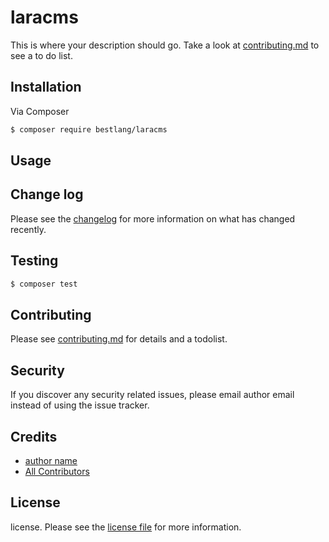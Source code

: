 # laracms

This is where your description should go. Take a look at [contributing.md](contributing.md) to see a to do list.

## Installation

Via Composer

``` bash
$ composer require bestlang/laracms
```

## Usage

## Change log

Please see the [changelog](changelog.md) for more information on what has changed recently.

## Testing

``` bash
$ composer test
```

## Contributing

Please see [contributing.md](contributing.md) for details and a todolist.

## Security

If you discover any security related issues, please email author email instead of using the issue tracker.

## Credits

- [author name][link-author]
- [All Contributors][link-contributors]

## License

license. Please see the [license file](license.md) for more information.

[ico-version]: https://img.shields.io/packagist/v/bestlang/laracms.svg?style=flat-square
[ico-downloads]: https://img.shields.io/packagist/dt/bestlang/laracms.svg?style=flat-square
[ico-travis]: https://img.shields.io/travis/bestlang/laracms/master.svg?style=flat-square
[ico-styleci]: https://styleci.io/repos/12345678/shield

[link-packagist]: https://packagist.org/packages/bestlang/laracms
[link-downloads]: https://packagist.org/packages/bestlang/laracms
[link-travis]: https://travis-ci.org/bestlang/laracms
[link-styleci]: https://styleci.io/repos/12345678
[link-author]: https://github.com/bestlang
[link-contributors]: ../../contributors
